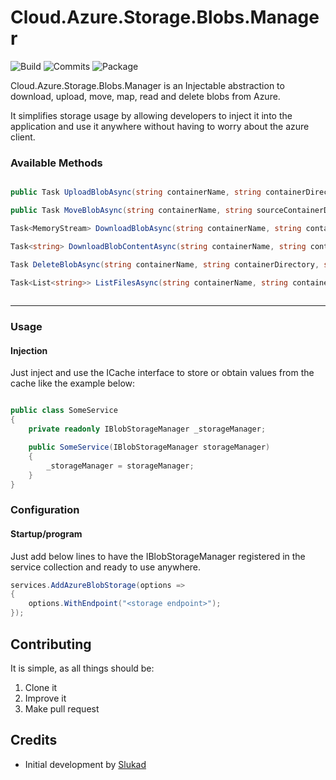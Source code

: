 # Cloud.Azure.Storage.Blobs.Manager

![Build](https://img.shields.io/github/actions/workflow/status/Matozap/Cloud.Azure.Storage.Blobs.Manager/build.yml?style=for-the-badge&logo=github&color=0D7EBF)
![Commits](https://img.shields.io/github/last-commit/Matozap/Cloud.Azure.Storage.Blobs.Manager?style=for-the-badge&logo=github&color=0D7EBF)
![Package](https://img.shields.io/nuget/dt/Cloud.Azure.Storage.Blobs.Manager?style=for-the-badge&logo=nuget&color=0D7EBF)


Cloud.Azure.Storage.Blobs.Manager is an Injectable abstraction to download, upload, move, map, read and delete blobs from Azure.


It simplifies storage usage by allowing developers to inject it into the application and use it anywhere
without having to worry about the azure client. 

### Available Methods

```csharp

public Task UploadBlobAsync(string containerName, string containerDirectory, string blobName, MemoryStream stream);

public Task MoveBlobAsync(string containerName, string sourceContainerDirectory, string sourceBlobName, string destinationDirectory);

Task<MemoryStream> DownloadBlobAsync(string containerName, string containerDirectory, string blobName);

Task<string> DownloadBlobContentAsync(string containerName, string containerDirectory, string blobName);

Task DeleteBlobAsync(string containerName, string containerDirectory, string blobName);

Task<List<string>> ListFilesAsync(string containerName, string containerDirectory);
    
```

------------------------------

### Usage

#### Injection

Just inject and use the ICache interface to store or obtain values from the cache like the example below:

```csharp

public class SomeService
{
    private readonly IBlobStorageManager _storageManager;

    public SomeService(IBlobStorageManager storageManager)
    {
        _storageManager = storageManager;
    }    
}

```


### Configuration

#### Startup/program 

Just add below lines to have the IBlobStorageManager registered in the service collection and ready to use anywhere.

```csharp
services.AddAzureBlobStorage(options =>
{
    options.WithEndpoint("<storage endpoint>");
});
```

###

## Contributing

It is simple, as all things should be:

1. Clone it
2. Improve it
3. Make pull request

## Credits

- Initial development by [Slukad](https://github.com/Slukad)
